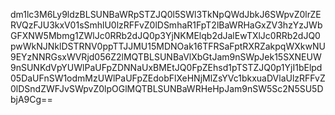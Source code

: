 dm1lc3M6Ly9ldzBLSUNBaWRpSTZJQ0l5SWl3TkNpQWdJbkJ6SWpvZ0lrZERVQzFJU3kxV01sSmhlU0lzRFFvZ0lDSmhaR1FpT2lBaWRHaGxZV3hzYzJWbGFXNW5Mbmg1ZWlJc0RRb2dJQ0p3YjNKMElqb2dJalEwTXlJc0RRb2dJQ0pwWkNJNklDSTRNV0ppTTJJMU15MDNOak16TFRSaFptRXRZakpqWXkwNU9EYzNNRGsxWVRjd056Z2lMQTBLSUNBaVlXbGtJam9nSWpJek15SXNEUW9nSUNKdVpYUWlPaUFpZDNNaUxBMEtJQ0FpZEhsd1pTSTZJQ0p1YjI1bElpd05DaUFnSW1odmMzUWlPaUFpZEdobFlXeHNjMlZsYVc1bkxuaDVlaUlzRFFvZ0lDSndZWFJvSWpvZ0lpOGlMQTBLSUNBaWRHeHpJam9nSW5Sc2N5SU5DbjA9Cg==
